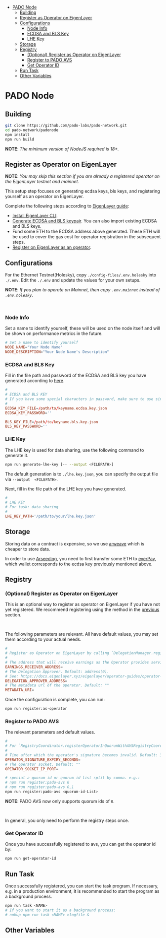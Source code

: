 - [PADO Node](#pado-node)
  - [Building](#building)
  - [Register as Operator on EigenLayer](#register-as-operator-on-eigenlayer)
  - [Configurations](#configurations)
    - [Node Info](#node-info)
    - [ECDSA and BLS Key](#ecdsa-and-bls-key)
    - [LHE Key](#lhe-key)
  - [Storage](#storage)
  - [Registry](#registry)
    - [(Optional) Register as Operator on EigenLayer](#optional-register-as-operator-on-eigenlayer)
    - [Register to PADO AVS](#register-to-pado-avs)
    - [Get Operator ID](#get-operator-id)
  - [Run Task](#run-task)
  - [Other Variables](#other-variables)


# PADO Node


## Building


```sh
git clone https://github.com/pado-labs/pado-network.git
cd pado-network/padonode
npm install
npm run build
```

**NOTE**: *The minimum version of NodeJS required is 18+.*


## Register as Operator on EigenLayer


**NOTE**: *You may skip this section if you are already a registered operator on the EigenLayer testnet and mainnet.*

This setup step focuses on generating ecdsa keys, bls keys, and registering yourself as an operator on EigenLayer.

Complete the following steps according to [EigenLayer guide](https://docs.eigenlayer.xyz/eigenlayer/operator-guides/operator-installation):


- [Install EigenLayer CLI](https://docs.eigenlayer.xyz/eigenlayer/operator-guides/operator-installation#cli-installation).
- [Generate ECDSA and BLS keypair](https://docs.eigenlayer.xyz/eigenlayer/operator-guides/operator-installation#create-and-list-keys). You can also import existing ECDSA and BLS keys.
- Fund some ETH to the ECDSA address above generated. These ETH will be used to cover the gas cost for operator registration in the subsequent steps.
- [Register on EigenLayer as an operator](https://docs.eigenlayer.xyz/eigenlayer/operator-guides/operator-installation#operator-configuration-and-registration).


## Configurations

For the Ethernet Testnet(Holesky), copy `./config-files/.env.holesky` into `./.env`. Edit the `./.env` and update the values for your own setups.

**NOTE**: *If you plan to operate on Mainnet, then copy `.env.mainnet` instead of `.env.holesky`*.


<br/>

### Node Info

Set a name to identify yourself, these will be used on the node itself and will be shown on performance metrics in the future.

```conf
# Set a name to identify yourself
NODE_NAME="Your Node Name"
NODE_DESCRIPTION="Your Node Name's Description"
```

### ECDSA and BLS Key

Fill in the file path and password of the ECDSA and BLS key you have generated according to [here](#register-as-operator-on-eigenlayer).

```conf
#
# ECDSA and BLS KEY
# If you have some special characters in password, make sure to use single quotes
#
ECDSA_KEY_FILE=/path/to/keyname.ecdsa.key.json
ECDSA_KEY_PASSWORD=''

BLS_KEY_FILE=/path/to/keyname.bls.key.json
BLS_KEY_PASSWORD=''
```

### LHE Key

The LHE key is used for data sharing, use the following command to generate it.

```sh
npm run generate-lhe-key [-- --output <FILEPATH>]
```

The default generation is to `./lhe.key.json`, you can specify the output file via `--output  <FILEPATH>`.


Next, fill in the file path of the LHE key you have generated.

```conf
#
# LHE KEY
# For task: data sharing
#
LHE_KEY_PATH='/path/to/your/lhe.key.json'
```


## Storage

Storing data on a contract is expensive, so we use [arweave](https://www.arweave.org/) which is cheaper to store data.

In order to use [Arseeding](https://web3infra.dev/docs/arseeding/introduction/lightNode), you need to first transfer some ETH to [everPay](https://app.everpay.io/), which wallet corresponds to the ecdsa key previously mentioned above.


## Registry

### (Optional) Register as Operator on EigenLayer

This is an optional way to register as operator on EigenLayer if you have not yet registered. We recommend registering using the method in the [previous](#register-as-operator-on-eigenlayer) section.

<br/>

The following parameters are relevant. All have default values, you may set them according to your actual needs.

```conf
#
# Register as Operator on EigenLayer by calling `DelegationManager.registerAsOperator`
#
# The address that will receive earnings as the Operator provides services to AVSs. Default: wallet.address
EARNINGS_RECEIVER_ADDRESS=
# The Delegation Approver. Default: address(0).
# See: https://docs.eigenlayer.xyz/eigenlayer/operator-guides/operator-installation#delegationapprover-design-patterns
DELEGATION_APPROVER_ADDRESS=
# The metadata url of the operator. Default: ""
METADATA_URI=
```

Once the configuration is complete, you can run:

```sh
npm run register:as-operator
```

### Register to PADO AVS

The relevant parameters and default values.

```conf
#
# For `RegistryCoordinator.registerOperatorInQuorumWithAVSRegistryCoordinator`
#
# Time after which the operator's signature becomes invalid. Default: 3600
OPERATOR_SIGNATURE_EXPIRY_SECONDS=
# The operator socket. Default: ""
OPERATOR_SOCKET_IP_PORT=
```


```sh
# special a quorum id or quorum id list split by comma. e.g.:
# npm run register:pado-avs 0
# npm run register:pado-avs 0,1
npm run register:pado-avs <quorum-id-List>
```

**NOTE**: PADO AVS now only supports quorum ids of `0`.

<br/>

In general, you only need to perform the registry steps once.


### Get Operator ID

Once you have successfully registered to avs, you can get the operator id by:

```sh
npm run get-operator-id
```


## Run Task

Once successfully registered, you can start the task program. If necessary, e.g. in a production environment, it is recommended to start the program as a background process.


```sh
npm run task <NAME>
# If you want to start it as a background process:
# nohup npm run task <NAME> >logfile &
```

## Other Variables


